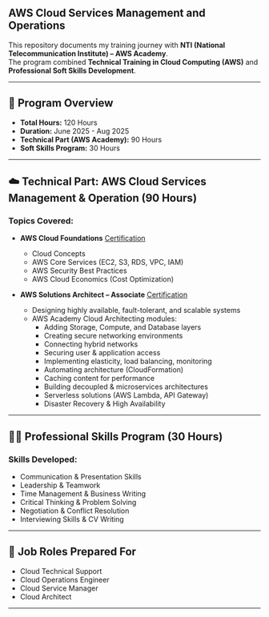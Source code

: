 ## AWS Cloud Services Management and Operations
This repository documents my training journey with **NTI (National Telecommunication Institute) – AWS Academy**.  
The program combined **Technical Training in Cloud Computing (AWS)** and **Professional Soft Skills Development**.

---

## 📌 Program Overview
- **Total Hours:** 120 Hours
- **Duration:** June 2025 - Aug 2025
- **Technical Part (AWS Academy):** 90 Hours
- **Soft Skills Program:** 30 Hours

---

## ☁️ Technical Part: AWS Cloud Services Management & Operation (90 Hours)

### Topics Covered:
- **AWS Cloud Foundations** [Certification](https://www.credly.com/badges/ca7f5c26-1828-42e6-9957-e96662a8bc2e/public_url)
  - Cloud Concepts  
  - AWS Core Services (EC2, S3, RDS, VPC, IAM)  
  - AWS Security Best Practices  
  - AWS Cloud Economics (Cost Optimization)  

- **AWS Solutions Architect – Associate** [Certification](https://www.credly.com/badges/1a7577a0-19ee-4c2a-b18c-b6b2f515e612/public_url)
  - Designing highly available, fault-tolerant, and scalable systems  
  - AWS Academy Cloud Architecting modules:  
    - Adding Storage, Compute, and Database layers  
    - Creating secure networking environments  
    - Connecting hybrid networks  
    - Securing user & application access  
    - Implementing elasticity, load balancing, monitoring  
    - Automating architecture (CloudFormation)  
    - Caching content for performance  
    - Building decoupled & microservices architectures  
    - Serverless solutions (AWS Lambda, API Gateway)  
    - Disaster Recovery & High Availability  

---

## 🧑‍💼 Professional Skills Program (30 Hours)

### Skills Developed:
- Communication & Presentation Skills  
- Leadership & Teamwork  
- Time Management & Business Writing  
- Critical Thinking & Problem Solving  
- Negotiation & Conflict Resolution  
- Interviewing Skills & CV Writing  

---

## 🎯 Job Roles Prepared For
- Cloud Technical Support  
- Cloud Operations Engineer  
- Cloud Service Manager  
- Cloud Architect  

---

